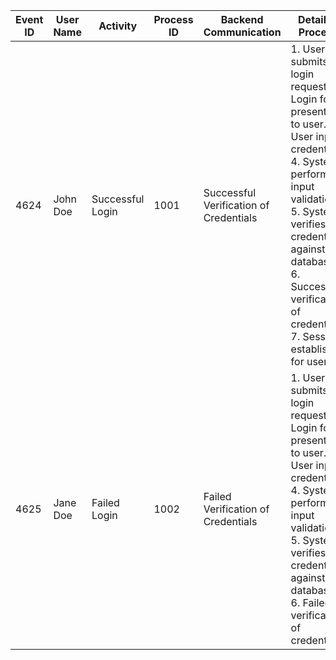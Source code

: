 
| Event ID | User Name | Activity | Process ID | Backend Communication | Detailed Process | AD Handshake |
--|--|--|--|--|--|--
| 4624     | John Doe | Successful Login | 1001 | Successful Verification of Credentials | 1. User submits login request. 2. Login form presented to user. 3. User inputs credentials. 4. System performs input validation. 5. System verifies credentials against database. 6. Successful verification of credentials. 7. Session established for user. | 1. System sends authentication request to AD. 2. AD verifies credentials. 3. AD sends response to system indicating successful verification of credentials. |
| 4625     | Jane Doe | Failed Login | 1002 | Failed Verification of Credentials | 1. User submits login request. 2. Login form presented to user. 3. User inputs credentials. 4. System performs input validation. 5. System verifies credentials against database. 6. Failed verification of credentials. | 1. System sends authentication request to AD. 2. AD verifies credentials. 3. AD sends response to system indicating failed verification of credentials. |

